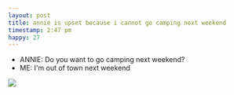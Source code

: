 ```yaml
---
layout: post
title: annie is upset because i cannot go camping next weekend
timestamp: 2:47 pm
happy: 27
---
```


- ANNIE: Do you want to go camping next weekend?
- ME: I'm out of town next weekend

![](http://blog.jordan.matelsky.com/photo-journal/images/ohok.gif)
